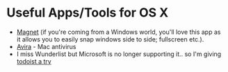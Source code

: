# Useful Apps/Tools for OS X
* [Magnet](http://magnet.crowdcafe.com/) (if you're coming from a Windows world, you'll love this app as it allows you to easily snap windows side to side; fullscreen etc.). 
* [Avira](https://www.avira.com/) - Mac antivirus
* I miss Wunderlist but Microsoft is no longer supporting it.. so I'm giving [todoist a try](https://en.todoist.com/)